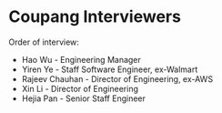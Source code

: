 # Coupang Interviewers
Order of interview:
- Hao Wu         - Engineering Manager
- Yiren Ye       - Staff Software Engineer, ex-Walmart
- Rajeev Chauhan - Director of Engineering, ex-AWS
- Xin Li         - Director of Engineering
- Hejia Pan      - Senior Staff Engineer 
